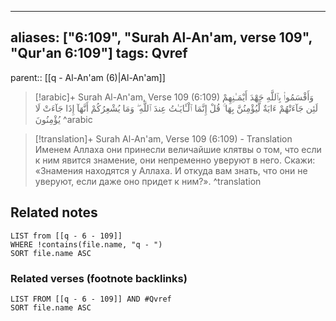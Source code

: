 
---
aliases: ["6:109", "Surah Al-An'am, verse 109", "Qur'an 6:109"]
tags: Qvref
---

parent:: [[q - Al-An'am (6)|Al-An'am]]

> [!arabic]+ Surah Al-An'am, Verse 109 (6:109)
> <span class="quran-arabic">وَأَقْسَمُوا۟ بِٱللَّهِ جَهْدَ أَيْمَـٰنِهِمْ لَئِن جَآءَتْهُمْ ءَايَةٌ لَّيُؤْمِنُنَّ بِهَا ۚ قُلْ إِنَّمَا ٱلْـَٔايَـٰتُ عِندَ ٱللَّهِ ۖ وَمَا يُشْعِرُكُمْ أَنَّهَآ إِذَا جَآءَتْ لَا يُؤْمِنُونَ</span>
^arabic

> [!translation]+ Surah Al-An'am, Verse 109 (6:109) - Translation
> Именем Аллаха они принесли величайшие клятвы о том, что если к ним явится знамение, они непременно уверуют в него. Скажи: «Знамения находятся у Аллаха. И откуда вам знать, что они не уверуют, если даже оно придет к ним?».
^translation



## Related notes
```dataview
LIST from [[q - 6 - 109]]
WHERE !contains(file.name, "q - ")
SORT file.name ASC
```

### Related verses (footnote backlinks)
```dataview
LIST FROM [[q - 6 - 109]] AND #Qvref
SORT file.name ASC
```

